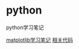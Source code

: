 # python
python学习笔记

[matplotlib学习笔记](https://github.com/sunyongkun/python/wiki/matplotlib%E5%AD%A6%E4%B9%A0%E7%AC%94%E8%AE%B0)
[相关代码](https://github.com/sunyongkun/python/tree/master/matplotlib)
